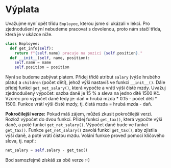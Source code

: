 # Výplata

Uvažujme nyní opět třídu `Employee`, kterou jsme si ukázali v lekci. Pro zjednodušení nyní nebudeme pracovat s dovolenou, proto nám stačí třída, která je v ukázce níže.

```python
class Employee:
  def get_info(self):
    return f"{self.name} pracuje na pozici {self.position}."
  def __init__(self, name, position):
    self.name = name
    self.position = position
```

Nyní se budeme zabývat platem. Přidej třídě atribut `salary` (výše hrubého platu) a `children` (počet dětí), jehož výši nastavíš ve funkci `__init__()`. Dále přidej funkci `get_net_salary()`, která vypočte a vrátí výši čisté mzdy. Uvažuj zjednodušený výpočet: sazba daně je 15 % a sleva na jedno dítě 1500 Kč. Vzorec pro výpočet daně tedy je: daň = hrubá mzda * 0.15 - počet dětí * 1500. Funkce vrátí výši čisté mzdy, tj. čistá mzda = hrubá mzda - daň.

**Pokročilejší verze:** Pokud máš zájem, můžeš zkusit pokročilejší verzi. Rozlož výpočet do dvou funkcí. Přidej funkci `get_tax()`, která vypočte výši daně, a poté funkci `get_net_salary()`. Výpočet daně bude ve funkci `get_tax()`. Funkce `get_net_salary()` zavolá funkci `get_tax()`, aby zjistila výši daně, a poté vrátí čistou mzdu. Volání funkce proveď pomocí klíčového slova, tj. např.:

```python
net_salary = self.salary - get_tax()
```

Bod samozřejmě získáš za obě verze :-)